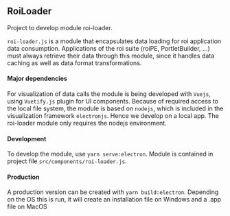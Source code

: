 ## RoiLoader
Project to develop module roi-loader.

`roi-loader.js` is a module that encapsulates data loading for roi application data consumption. Applications of the roi suite (roiPE, PortletBuilder, ...) must always retrieve their data through this module, since it handles data caching as well as data format transformations.

#### Major dependencies
For visualization of data calls the module is being developed with `Vuejs`, using `Vuetify.js` plugin for UI components. Because of required access to the local file system, the module is based on `nodejs`, which is included in the visualization framework `electronjs`. Hence we develop on a local app. The roi-loader module only requires the nodejs environment.

#### Development
To develop the module, use `yarn serve:electron`. Module is contained in project file `src/components/roi-loader.js`.

#### Production
A production version can be created with `yarn build:electron`. Depending on the OS this is run, it will create an installation file on Windows and a .app file on MacOS
